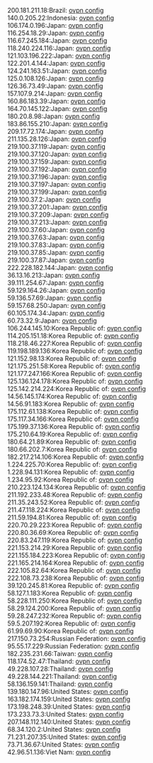200.181.211.18:Brazil: [ovpn config](vpn/200_181_211_18.ovpn)  
140.0.205.22:Indonesia: [ovpn config](vpn/140_0_205_22.ovpn)  
106.174.0.196:Japan: [ovpn config](vpn/106_174_0_196.ovpn)  
116.254.18.29:Japan: [ovpn config](vpn/116_254_18_29.ovpn)  
116.67.245.184:Japan: [ovpn config](vpn/116_67_245_184.ovpn)  
118.240.224.116:Japan: [ovpn config](vpn/118_240_224_116.ovpn)  
121.103.196.222:Japan: [ovpn config](vpn/121_103_196_222.ovpn)  
122.201.4.144:Japan: [ovpn config](vpn/122_201_4_144.ovpn)  
124.241.163.51:Japan: [ovpn config](vpn/124_241_163_51.ovpn)  
125.0.108.126:Japan: [ovpn config](vpn/125_0_108_126.ovpn)  
126.36.73.49:Japan: [ovpn config](vpn/126_36_73_49.ovpn)  
157.107.9.214:Japan: [ovpn config](vpn/157_107_9_214.ovpn)  
160.86.183.39:Japan: [ovpn config](vpn/160_86_183_39.ovpn)  
164.70.145.122:Japan: [ovpn config](vpn/164_70_145_122.ovpn)  
180.20.8.98:Japan: [ovpn config](vpn/180_20_8_98.ovpn)  
183.86.155.210:Japan: [ovpn config](vpn/183_86_155_210.ovpn)  
209.17.72.174:Japan: [ovpn config](vpn/209_17_72_174.ovpn)  
211.135.28.126:Japan: [ovpn config](vpn/211_135_28_126.ovpn)  
219.100.37.119:Japan: [ovpn config](vpn/219_100_37_119.ovpn)  
219.100.37.120:Japan: [ovpn config](vpn/219_100_37_120.ovpn)  
219.100.37.159:Japan: [ovpn config](vpn/219_100_37_159.ovpn)  
219.100.37.192:Japan: [ovpn config](vpn/219_100_37_192.ovpn)  
219.100.37.196:Japan: [ovpn config](vpn/219_100_37_196.ovpn)  
219.100.37.197:Japan: [ovpn config](vpn/219_100_37_197.ovpn)  
219.100.37.199:Japan: [ovpn config](vpn/219_100_37_199.ovpn)  
219.100.37.2:Japan: [ovpn config](vpn/219_100_37_2.ovpn)  
219.100.37.201:Japan: [ovpn config](vpn/219_100_37_201.ovpn)  
219.100.37.209:Japan: [ovpn config](vpn/219_100_37_209.ovpn)  
219.100.37.213:Japan: [ovpn config](vpn/219_100_37_213.ovpn)  
219.100.37.60:Japan: [ovpn config](vpn/219_100_37_60.ovpn)  
219.100.37.63:Japan: [ovpn config](vpn/219_100_37_63.ovpn)  
219.100.37.83:Japan: [ovpn config](vpn/219_100_37_83.ovpn)  
219.100.37.85:Japan: [ovpn config](vpn/219_100_37_85.ovpn)  
219.100.37.87:Japan: [ovpn config](vpn/219_100_37_87.ovpn)  
222.228.182.144:Japan: [ovpn config](vpn/222_228_182_144.ovpn)  
36.13.16.213:Japan: [ovpn config](vpn/36_13_16_213.ovpn)  
39.111.254.67:Japan: [ovpn config](vpn/39_111_254_67.ovpn)  
59.129.164.26:Japan: [ovpn config](vpn/59_129_164_26.ovpn)  
59.136.57.69:Japan: [ovpn config](vpn/59_136_57_69.ovpn)  
59.157.68.250:Japan: [ovpn config](vpn/59_157_68_250.ovpn)  
60.105.174.34:Japan: [ovpn config](vpn/60_105_174_34.ovpn)  
60.73.32.9:Japan: [ovpn config](vpn/60_73_32_9.ovpn)  
106.244.145.10:Korea Republic of: [ovpn config](vpn/106_244_145_10.ovpn)  
114.205.151.18:Korea Republic of: [ovpn config](vpn/114_205_151_18.ovpn)  
118.218.46.227:Korea Republic of: [ovpn config](vpn/118_218_46_227.ovpn)  
119.198.189.136:Korea Republic of: [ovpn config](vpn/119_198_189_136.ovpn)  
121.152.98.13:Korea Republic of: [ovpn config](vpn/121_152_98_13.ovpn)  
121.175.251.58:Korea Republic of: [ovpn config](vpn/121_175_251_58.ovpn)  
121.177.247.166:Korea Republic of: [ovpn config](vpn/121_177_247_166.ovpn)  
125.136.124.178:Korea Republic of: [ovpn config](vpn/125_136_124_178.ovpn)  
125.142.214.224:Korea Republic of: [ovpn config](vpn/125_142_214_224.ovpn)  
14.56.145.174:Korea Republic of: [ovpn config](vpn/14_56_145_174.ovpn)  
14.56.91.183:Korea Republic of: [ovpn config](vpn/14_56_91_183.ovpn)  
175.112.61.138:Korea Republic of: [ovpn config](vpn/175_112_61_138.ovpn)  
175.117.34.166:Korea Republic of: [ovpn config](vpn/175_117_34_166.ovpn)  
175.199.37.136:Korea Republic of: [ovpn config](vpn/175_199_37_136.ovpn)  
175.210.64.19:Korea Republic of: [ovpn config](vpn/175_210_64_19.ovpn)  
180.64.21.89:Korea Republic of: [ovpn config](vpn/180_64_21_89.ovpn)  
180.66.202.7:Korea Republic of: [ovpn config](vpn/180_66_202_7.ovpn)  
182.217.214.106:Korea Republic of: [ovpn config](vpn/182_217_214_106.ovpn)  
1.224.225.70:Korea Republic of: [ovpn config](vpn/1_224_225_70.ovpn)  
1.228.94.131:Korea Republic of: [ovpn config](vpn/1_228_94_131.ovpn)  
1.234.95.92:Korea Republic of: [ovpn config](vpn/1_234_95_92.ovpn)  
210.223.124.134:Korea Republic of: [ovpn config](vpn/210_223_124_134.ovpn)  
211.192.233.48:Korea Republic of: [ovpn config](vpn/211_192_233_48.ovpn)  
211.35.243.52:Korea Republic of: [ovpn config](vpn/211_35_243_52.ovpn)  
211.47.118.224:Korea Republic of: [ovpn config](vpn/211_47_118_224.ovpn)  
211.59.194.81:Korea Republic of: [ovpn config](vpn/211_59_194_81.ovpn)  
220.70.29.223:Korea Republic of: [ovpn config](vpn/220_70_29_223.ovpn)  
220.80.36.69:Korea Republic of: [ovpn config](vpn/220_80_36_69.ovpn)  
220.83.247.119:Korea Republic of: [ovpn config](vpn/220_83_247_119.ovpn)  
221.153.214.29:Korea Republic of: [ovpn config](vpn/221_153_214_29.ovpn)  
221.155.184.223:Korea Republic of: [ovpn config](vpn/221_155_184_223.ovpn)  
221.165.214.164:Korea Republic of: [ovpn config](vpn/221_165_214_164.ovpn)  
222.105.82.64:Korea Republic of: [ovpn config](vpn/222_105_82_64.ovpn)  
222.108.73.238:Korea Republic of: [ovpn config](vpn/222_108_73_238.ovpn)  
39.120.245.81:Korea Republic of: [ovpn config](vpn/39_120_245_81.ovpn)  
58.127.1.183:Korea Republic of: [ovpn config](vpn/58_127_1_183.ovpn)  
58.228.111.250:Korea Republic of: [ovpn config](vpn/58_228_111_250.ovpn)  
58.29.124.200:Korea Republic of: [ovpn config](vpn/58_29_124_200.ovpn)  
59.28.247.232:Korea Republic of: [ovpn config](vpn/59_28_247_232.ovpn)  
59.5.207.192:Korea Republic of: [ovpn config](vpn/59_5_207_192.ovpn)  
61.99.69.90:Korea Republic of: [ovpn config](vpn/61_99_69_90.ovpn)  
217.150.73.254:Russian Federation: [ovpn config](vpn/217_150_73_254.ovpn)  
95.55.17.229:Russian Federation: [ovpn config](vpn/95_55_17_229.ovpn)  
182.235.231.66:Taiwan: [ovpn config](vpn/182_235_231_66.ovpn)  
118.174.52.47:Thailand: [ovpn config](vpn/118_174_52_47.ovpn)  
49.228.107.28:Thailand: [ovpn config](vpn/49_228_107_28.ovpn)  
49.228.144.221:Thailand: [ovpn config](vpn/49_228_144_221.ovpn)  
58.136.159.141:Thailand: [ovpn config](vpn/58_136_159_141.ovpn)  
139.180.147.96:United States: [ovpn config](vpn/139_180_147_96.ovpn)  
163.182.174.159:United States: [ovpn config](vpn/163_182_174_159.ovpn)  
173.198.248.39:United States: [ovpn config](vpn/173_198_248_39.ovpn)  
173.233.73.3:United States: [ovpn config](vpn/173_233_73_3.ovpn)  
207.148.112.140:United States: [ovpn config](vpn/207_148_112_140.ovpn)  
68.34.120.2:United States: [ovpn config](vpn/68_34_120_2.ovpn)  
71.231.207.35:United States: [ovpn config](vpn/71_231_207_35.ovpn)  
73.71.36.67:United States: [ovpn config](vpn/73_71_36_67.ovpn)  
42.96.51.136:Viet Nam: [ovpn config](vpn/42_96_51_136.ovpn)  
